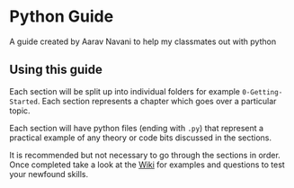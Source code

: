 # Python Guide #
A guide created by Aarav Navani to help my classmates out with python

## Using this guide ##
Each section will be split up into individual folders for example `0-Getting-Started`. Each section represents a chapter which goes over a particular topic.

Each section will have python files (ending with `.py`) that represent a practical example of any theory or code bits discussed in the sections.

It is recommended but not necessary to go through the sections in order. Once completed take a look at the [Wiki](https://github.com/shift-eleven/python-guide/wiki) for examples and questions to test your newfound skills.